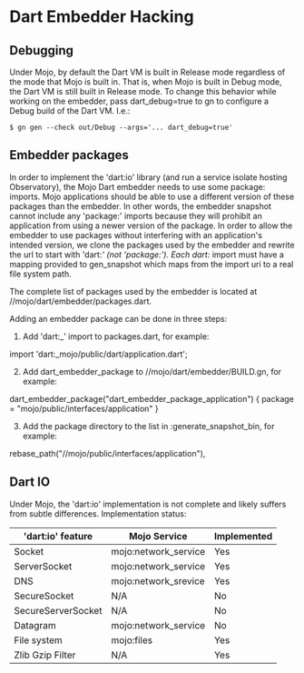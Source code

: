 Dart Embedder Hacking
====

## Debugging

Under Mojo, by default the Dart VM is built in Release mode regardless of the
mode that Mojo is built in. That is, when Mojo is built in Debug mode, the
Dart VM is still built in Release mode. To change this behavior while working
on the embedder, pass dart_debug=true to gn to configure a Debug build of the
Dart VM. I.e.:

```
$ gn gen --check out/Debug --args='... dart_debug=true'
```

## Embedder packages

In order to implement the 'dart:io' library (and run a service isolate hosting
Observatory), the Mojo Dart embedder needs to use some package: imports. Mojo
applications should be able to use a different version of these packages than
the embedder. In other words, the embedder snapshot cannot include any
'package:' imports because they will prohibit an application from using a newer
version of the package. In order to allow the embedder to use packages
without interfering with an application's intended version, we clone the
packages used by the embedder and rewrite the url to start with 'dart:_'
(not 'package:'). Each dart:_ import must have a mapping provided
to gen_snapshot which maps from the import uri to a real file system path.

The complete list of packages used by the embedder is located at
//mojo/dart/embedder/packages.dart.

Adding an embedder package can be done in three steps:

1) Add 'dart:_' import to packages.dart, for example:

import 'dart:_mojo/public/dart/application.dart';

2) Add dart_embedder_package to //mojo/dart/embedder/BUILD.gn, for example:

dart_embedder_package("dart_embedder_package_application") {
  package = "mojo/public/interfaces/application"
}

3) Add the package directory to the list in :generate_snapshot_bin, for example:

rebase_path("//mojo/public/interfaces/application"),

## Dart IO

Under Mojo, the 'dart:io' implementation is not complete and likely suffers
from subtle differences. Implementation status:

| 'dart:io' feature  | Mojo Service         | Implemented |
| ------------------ | -------------------- | ----------- |
| Socket             | mojo:network_service | Yes         |
| ServerSocket       | mojo:network_service | Yes         |
| DNS                | mojo:network_srevice | Yes         |
| SecureSocket       | N/A                  | No          |
| SecureServerSocket | N/A                  | No          |
| Datagram           | mojo:network_service | No          |
| File system        | mojo:files           | Yes         |
| Zlib Gzip Filter   | N/A                  | Yes         |
